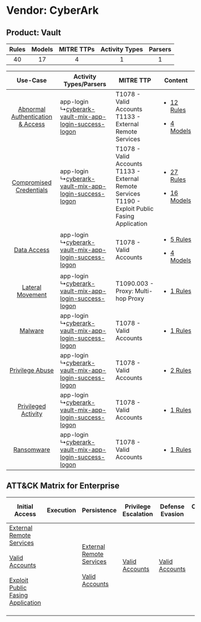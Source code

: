 Vendor: CyberArk
================
Product: Vault
--------------
| Rules | Models | MITRE TTPs | Activity Types | Parsers |
|:-----:|:------:|:----------:|:--------------:|:-------:|
|  40   |   17   |     4      |       1        |    1    |

|    Use-Case    | Activity Types/Parsers    | MITRE TTP    | Content    |
|:----:| ---- | ---- | ---- |
| [Abnormal Authentication & Access](../../../UseCases/uc_abnormal_authentication_&_access.md) |  app-login<br> ↳[cyberark-vault-mix-app-login-success-logon](Ps/pC_cyberarkvaultmixapploginsuccesslogon.md)<br> | T1078 - Valid Accounts<br>T1133 - External Remote Services<br>    | [<ul><li>12 Rules</li></ul><ul><li>4 Models</li></ul>](RM/r_m_cyberark_vault_Abnormal_Authentication_&_Access.md) |
|          [Compromised Credentials](../../../UseCases/uc_compromised_credentials.md)          |  app-login<br> ↳[cyberark-vault-mix-app-login-success-logon](Ps/pC_cyberarkvaultmixapploginsuccesslogon.md)<br> | T1078 - Valid Accounts<br>T1133 - External Remote Services<br>T1190 - Exploit Public Fasing Application<br> | [<ul><li>27 Rules</li></ul><ul><li>16 Models</li></ul>](RM/r_m_cyberark_vault_Compromised_Credentials.md)         |
|    [Data Access](../../../UseCases/uc_data_access.md)    |  app-login<br> ↳[cyberark-vault-mix-app-login-success-logon](Ps/pC_cyberarkvaultmixapploginsuccesslogon.md)<br> | T1078 - Valid Accounts<br>    | [<ul><li>5 Rules</li></ul><ul><li>4 Models</li></ul>](RM/r_m_cyberark_vault_Data_Access.md)    |
|    [Lateral Movement](../../../UseCases/uc_lateral_movement.md)    |  app-login<br> ↳[cyberark-vault-mix-app-login-success-logon](Ps/pC_cyberarkvaultmixapploginsuccesslogon.md)<br> | T1090.003 - Proxy: Multi-hop Proxy<br>    | [<ul><li>1 Rules</li></ul>](RM/r_m_cyberark_vault_Lateral_Movement.md)    |
|    [Malware](../../../UseCases/uc_malware.md)    |  app-login<br> ↳[cyberark-vault-mix-app-login-success-logon](Ps/pC_cyberarkvaultmixapploginsuccesslogon.md)<br> | T1078 - Valid Accounts<br>    | [<ul><li>1 Rules</li></ul>](RM/r_m_cyberark_vault_Malware.md)    |
|    [Privilege Abuse](../../../UseCases/uc_privilege_abuse.md)    |  app-login<br> ↳[cyberark-vault-mix-app-login-success-logon](Ps/pC_cyberarkvaultmixapploginsuccesslogon.md)<br> | T1078 - Valid Accounts<br>    | [<ul><li>2 Rules</li></ul>](RM/r_m_cyberark_vault_Privilege_Abuse.md)    |
|    [Privileged Activity](../../../UseCases/uc_privileged_activity.md)    |  app-login<br> ↳[cyberark-vault-mix-app-login-success-logon](Ps/pC_cyberarkvaultmixapploginsuccesslogon.md)<br> | T1078 - Valid Accounts<br>    | [<ul><li>1 Rules</li></ul>](RM/r_m_cyberark_vault_Privileged_Activity.md)    |
|    [Ransomware](../../../UseCases/uc_ransomware.md)    |  app-login<br> ↳[cyberark-vault-mix-app-login-success-logon](Ps/pC_cyberarkvaultmixapploginsuccesslogon.md)<br> | T1078 - Valid Accounts<br>    | [<ul><li>1 Rules</li></ul>](RM/r_m_cyberark_vault_Ransomware.md)    |

ATT&CK Matrix for Enterprise
----------------------------
| Initial Access                                                                                                                                                                                                                         | Execution | Persistence                                                                                                                                      | Privilege Escalation                                                | Defense Evasion                                                     | Credential Access | Discovery | Lateral Movement | Collection | Command and Control                                                                                                                       | Exfiltration | Impact |
| -------------------------------------------------------------------------------------------------------------------------------------------------------------------------------------------------------------------------------------- | --------- | ------------------------------------------------------------------------------------------------------------------------------------------------ | ------------------------------------------------------------------- | ------------------------------------------------------------------- | ----------------- | --------- | ---------------- | ---------- | ----------------------------------------------------------------------------------------------------------------------------------------- | ------------ | ------ |
| [External Remote Services](https://attack.mitre.org/techniques/T1133)<br><br>[Valid Accounts](https://attack.mitre.org/techniques/T1078)<br><br>[Exploit Public Fasing Application](https://attack.mitre.org/techniques/T1190)<br><br> |           | [External Remote Services](https://attack.mitre.org/techniques/T1133)<br><br>[Valid Accounts](https://attack.mitre.org/techniques/T1078)<br><br> | [Valid Accounts](https://attack.mitre.org/techniques/T1078)<br><br> | [Valid Accounts](https://attack.mitre.org/techniques/T1078)<br><br> |                   |           |                  |            | [Proxy: Multi-hop Proxy](https://attack.mitre.org/techniques/T1090/003)<br><br>[Proxy](https://attack.mitre.org/techniques/T1090)<br><br> |              |        |
